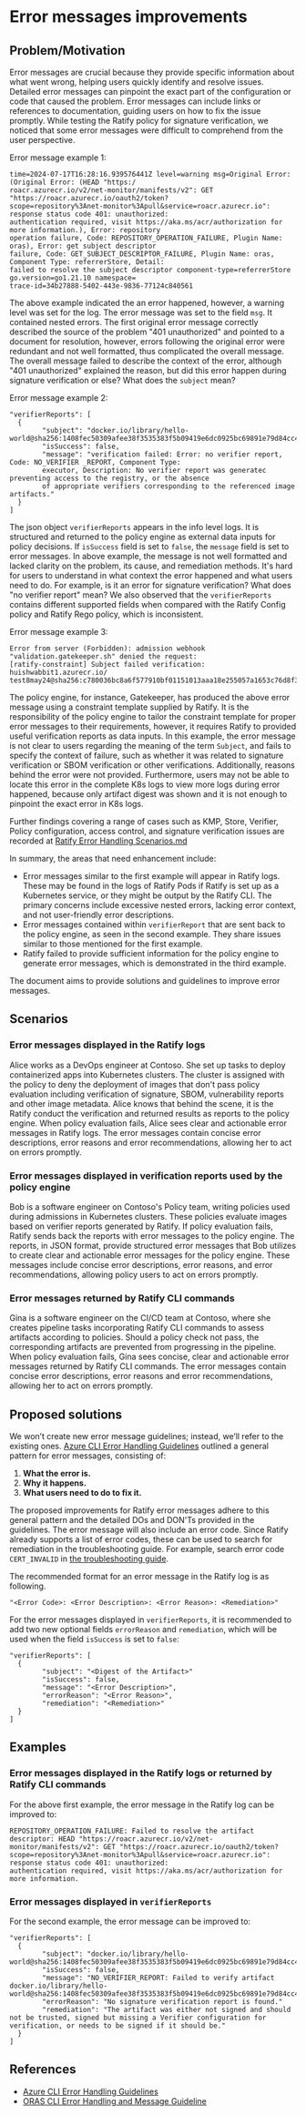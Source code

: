 # Error messages improvements

## Problem/Motivation

Error messages are crucial because they provide specific information about what went wrong, helping users quickly identify and resolve issues. Detailed error messages can pinpoint the exact part of the configuration or code that caused the problem. Error messages can include links or references to documentation, guiding users on how to fix the issue promptly. While testing the Ratify policy for signature verification, we noticed that some error messages were difficult to comprehend from the user perspective.

Error message example 1:

```text
time=2024-07-17T16:28:16.939576441Z level=warning msg=Original Error: (Original Error: (HEAD "https:/
roacr.azurecr.io/v2/net-monitor/manifests/v2": GET "https://roacr.azurecr.io/oauth2/token?
scope=repository%3Anet-monitor%3Apull&service=roacr.azurecr.io": response status code 401: unauthorized: 
authentication required, visit https://aka.ms/acr/authorization for more information.), Error: repository 
operation failure, Code: REPOSITORY_OPERATION_FAILURE, Plugin Name: oras), Error: get subject descriptor 
failure, Code: GET_SUBJECT_DESCRIPTOR_FAILURE, Plugin Name: oras, Component Type: referrerStore, Detail: 
failed to resolve the subject descriptor component-type=referrerStore go.version=go1.21.10 namespace= 
trace-id=34b27888-5402-443e-9836-77124c840561
```

The above example indicated the an error happened, however, a warning level was set for the log. The error message was set to the field `msg`. It contained nested errors. The first original error message correctly described the source of the problem "401 unauthorized" and pointed to a document for resolution, however, errors following the original error were redundant and not well formatted, thus complicated the overall message. The overall message failed to describe the context of the error, although "401 unauthorized" explained the reason, but did this error happen during signature verification or else? What does the `subject` mean?

Error message example 2:

```text
"verifierReports": [
  {
        "subject": "docker.io/library/hello-world@sha256:1408fec50309afee38f3535383f5b09419e6dc0925bc69891e79d84cc4cdce6",
        "isSuccess": false,
        "message": "verification failed: Error: no verifier report, Code: NO_VERIFIER _REPORT, Component Type: 
        executor, Description: No verifier report was generatec preventing access to the registry, or the absence 
        of appropriate verifiers corresponding to the referenced image artifacts."
  }
]
```

The json object `verifierReports` appears in the info level logs. It is structured and returned to the policy engine as external data inputs for policy decisions. If `isSuccess` field is set to `false`, the `message` field is set to error messages. In above example, the message is not well formatted and lacked clarity on the problem, its cause, and remediation methods. It's hard for users to understand in what context the error happened and what users need to do. For example, is it an error for signature verification? What does "no verifier report" mean? We also observed that the `verifierReports` contains different supported fields when compared with the Ratify Config policy and Ratify Rego policy, which is inconsistent.

Error message example 3:

```text
Error from server (Forbidden): admission webhook "validation.gatekeeper.sh" denied the request: 
[ratify-constraint] Subject failed verification: huishwabbit1.azurecr.io/
test8may24@sha256:c780036bc8a6f577910bf01151013aaa18e255057a1653c76d8f3572aa3f6ff6
```

The policy engine, for instance, Gatekeeper, has produced the above error message using a constraint template supplied by Ratify. It is the responsibility of the policy engine to tailor the constraint template for proper error messages to their requirements, however, it requires Ratify to provided useful verification reports as data inputs. In this example, the error message is not clear to users regarding the meaning of the term `Subject`, and fails to specify the context of failure, such as whether it was related to signature verification or SBOM verification or other verifications. Additionally, reasons behind the error were not provided. Furthermore, users may not be able to locate this error in the complete K8s logs to view more logs during error happened, because only artifact digest was shown and it is not enough to pinpoint the exact error in K8s logs.

Further findings covering a range of cases such as KMP, Store, Verifier, Policy configuration, access control, and signature verification issues are recorded at [Ratify Error Handling Scenarios.md](../discussion/Ratify%20Error%20Handling%20Scenarios.md)

In summary, the areas that need enhancement include:

- Error messages similar to the first example will appear in Ratify logs. These may be found in the logs of Ratify Pods if Ratify is set up as a Kubernetes service, or they might be output by the Ratify CLI. The primary concerns include excessive nested errors, lacking error context, and not user-friendly error descriptions.
- Error messages contained within `verifierReport` that are sent back to the policy engine, as seen in the second example. They share issues similar to those mentioned for the first example.
- Ratify failed to provide sufficient information for the policy engine to generate error messages, which is demonstrated in the third example.

The document aims to provide solutions and guidelines to improve error messages.

## Scenarios

### Error messages displayed in the Ratify logs

Alice works as a DevOps engineer at Contoso. She set up tasks to deploy containerized apps into Kubernetes clusters. The cluster is assigned with the policy to deny the deployment of images that don't pass policy evaluation including verification of signature, SBOM, vulnerability reports and other image metadata. Alice knows that behind the scene, it is the Ratify conduct the verification and returned results as reports to the policy engine. When policy evaluation fails, Alice sees clear and actionable error messages in Ratify logs. The error messages contain concise error descriptions, error reasons and error recommendations, allowing her to act on errors promptly.

### Error messages displayed in verification reports used by the policy engine

Bob is a software engineer on Contoso's Policy team, writing policies used during admissions in Kubernetes clusters. These policies evaluate images based on verifier reports generated by Ratify. If policy evaluation fails, Ratify sends back the reports with error messages to the policy engine. The reports, in JSON format, provide structured error messages that Bob utilizes to create clear and actionable error messages for the policy engine. These messages include concise error descriptions, error reasons, and error recommendations, allowing policy users to act on errors promptly.

### Error messages returned by Ratify CLI commands

Gina is a software engineer on the CI/CD team at Contoso, where she creates pipeline tasks incorporating Ratify CLI commands to assess artifacts according to policies. Should a policy check not pass, the corresponding artifacts are prevented from progressing in the pipeline. When policy evaluation fails, Gina sees concise, clear and actionable error messages returned by Ratify CLI commands. The error messages contain concise error descriptions, error reasons and error recommendations, allowing her to act on errors promptly.

## Proposed solutions

We won’t create new error message guidelines; instead, we’ll refer to the existing ones. [Azure CLI Error Handling Guidelines](https://github.com/Azure/azure-cli/blob/dev/doc/error_handling_guidelines.md#error-message) outlined a general pattern for error messages, consisting of:

1. __What the error is.__
2. __Why it happens.__
3. __What users need to do to fix it.__

The proposed improvements for Ratify error messages adhere to this general pattern and the detailed DOs and DON'Ts provided in the guidelines. The error message will also include an error code. Since Ratify already supports a list of error codes, these can be used to search for remediation in the troubleshooting guide. For example, search error code `CERT_INVALID` in [the troubleshooting guide](https://ratify.dev/docs/troubleshoot/key-management-provider/kmp-tsg#cert_invalid).

The recommended format for an error message in the Ratify log is as following.

```text
"<Error Code>: <Error Description>: <Error Reason>: <Remediation>"
```

For the error messages displayed in `verifierReports`, it is recommended to add two new optional fields `errorReason` and `remediation`, which will be used when the field `isSuccess` is set to `false`:

```text
"verifierReports": [
  {
        "subject": "<Digest of the Artifact>"
        "isSuccess": false,
        "message": "<Error Description>",
        "errorReason": "<Error Reason>",
        "remediation": "<Remediation>"
  }
]
```

## Examples

### Error messages displayed in the Ratify logs or returned by Ratify CLI commands

For the above first example, the error message in the Ratify log can be improved to:

```text
REPOSITORY_OPERATION_FAILURE: Failed to resolve the artifact descriptor: HEAD "https://roacr.azurecr.io/v2/net-monitor/manifests/v2": GET "https://roacr.azurecr.io/oauth2/token?
scope=repository%3Anet-monitor%3Apull&service=roacr.azurecr.io": response status code 401: unauthorized: 
authentication required, visit https://aka.ms/acr/authorization for more information.
```

### Error messages displayed in `verifierReports`

For the second example, the error message can be improved to:

```text
"verifierReports": [
  {
        "subject": "docker.io/library/hello-world@sha256:1408fec50309afee38f3535383f5b09419e6dc0925bc69891e79d84cc4cdce6",
        "isSuccess": false,
        "message": "NO_VERIFIER_REPORT: Failed to verify artifact docker.io/library/hello-world@sha256:1408fec50309afee38f3535383f5b09419e6dc0925bc69891e79d84cc4cdce6: 
        "errorReason": "No signature verification report is found."
        "remediation": "The artifact was either not signed and should not be trusted, signed but missing a Verifier configuration for verification, or needs to be signed if it should be."
  }
]
```

## References

- [Azure CLI Error Handling Guidelines](https://github.com/Azure/azure-cli/blob/dev/doc/error_handling_guidelines.md)
- [ORAS CLI Error Handling and Message Guideline](https://github.com/oras-project/oras/blob/v1.2.0/docs/proposals/error-handling-guideline.md)
